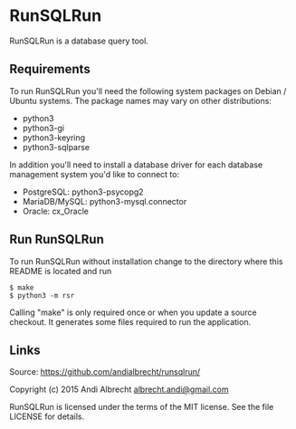 # RunSQLRun

RunSQLRun is a database query tool.


## Requirements

To run RunSQLRun you'll need the following system packages
on Debian / Ubuntu systems. The package names may vary
on other distributions:

- python3
- python3-gi
- python3-keyring
- python3-sqlparse

In addition you'll need to install a database driver for
each database management system you'd like to connect to:

- PostgreSQL: python3-psycopg2
- MariaDB/MySQL: python3-mysql.connector
- Oracle: cx_Oracle

## Run RunSQLRun

To run RunSQLRun without installation change to the directory
where this README is located and run

    $ make
    $ python3 -m rsr

Calling "make" is only required once or when you update a source
checkout. It generates some files required to run the application.


## Links

Source: https://github.com/andialbrecht/runsqlrun/


Copyright (c) 2015 Andi Albrecht <albrecht.andi@gmail.com>

RunSQLRun is licensed under the terms of the MIT license.
See the file LICENSE for details.

